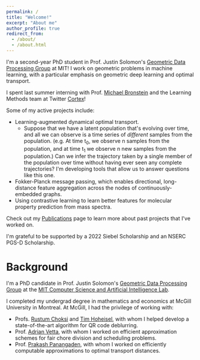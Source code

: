 ```yaml
---
permalink: /
title: "Welcome!"
excerpt: "About me"
author_profile: true
redirect_from: 
  - /about/
  - /about.html
---
```


I'm a second-year PhD student in Prof. Justin Solomon's [Geometric Data Processing Group](https://groups.csail.mit.edu/gdpgroup/) at MIT! I work on geometric problems in machine learning, with a particular emphasis on geometric deep learning and optimal transport. 

I spent last summer interning with  Prof. [Michael Bronstein](https://www.imperial.ac.uk/people/m.bronstein) and the Learning Methods team at Twitter [Cortex](https://cortex.twitter.com/)!

Some of my active projects include:

- Learning-augmented dynamical optimal transport.
  - Suppose that we have a latent population that's evolving over time, and all we can observe is a time series of *different* samples from the population. (e.g. At time t<sub>0</sub>, we observe n samples from the population, and at time t<sub>1</sub> we observe n new samples from the population.) Can we infer the trajectory taken by a single member of the population over time without having ever seen any complete trajectories? I'm developing tools that allow us to answer questions like this one.
- Fokker-Planck message passing, which enables directional, long-distance feature aggregation across the nodes of continuously-embedded graphs.
- Using contrastive learning to learn better features for molecular property prediction from mass spectra.

Check out my [Publications](https://cscarv.github.io/publications) page to learn more about past projects that I've worked on.

I'm grateful to be supported by a 2022 Siebel Scholarship and an NSERC PGS-D Scholarship.

Background
======
I'm a PhD candidate in Prof. Justin Solomon's [Geometric Data Processing Group](https://groups.csail.mit.edu/gdpgroup/) at the [MIT Computer Science and Artificial Intelligence Lab](https://www.csail.mit.edu/).

I completed my undergrad degree in mathematics and economics at McGill University in Montreal. At McGill, I had the privilege of working with:

- Profs. [Rustum Choksi](http://www.math.mcgill.ca/rchoksi/) and [Tim Hoheisel](http://www.math.mcgill.ca/hoheisel/), with whom I helped develop a state-of-the-art algorithm for QR code deblurring.
- Prof. [Adrian Vetta](http://www.math.mcgill.ca/vetta/), with whom I worked on efficient approximation schemes for fair chore division and scheduling problems.
- Prof. [Prakash Panangaden](https://www.cs.mcgill.ca/~prakash/), with whom I worked on efficiently computable approximations to optimal transport distances.
